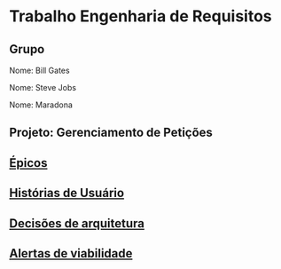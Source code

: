 # Trabalho Engenharia de Requisitos

## Grupo

Nome: Bill Gates

Nome: Steve Jobs

Nome: Maradona

## Projeto: Gerenciamento de Petições

## [Épicos](../../../pos-catolica/milestones)

## [Histórias de Usuário](../../../pos-catolica/issues)

## [Decisões de arquitetura](doc/architecture/decisions)

## [Alertas de viabilidade](doc/risk)



